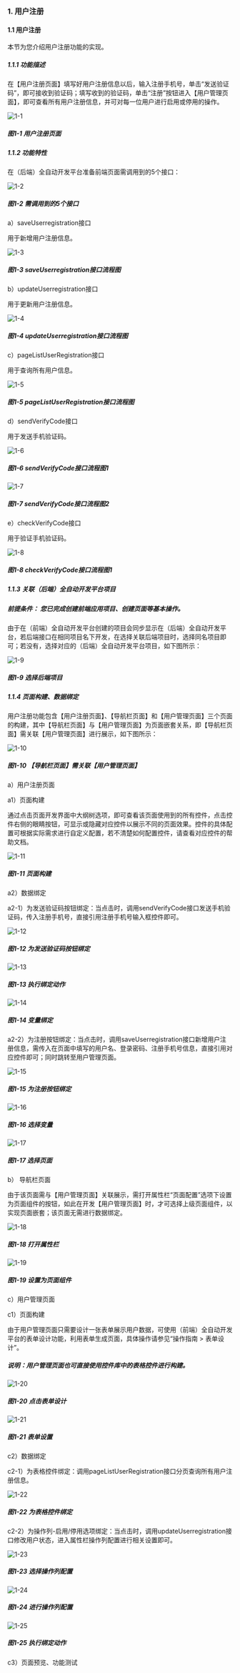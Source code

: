 ### 1. 用户注册

#### 1.1 用户注册

本节为您介绍用户注册功能的实现。

##### 1.1.1 功能描述

在【用户注册页面】填写好用户注册信息以后，输入注册手机号，单击“发送验证码”，即可接收到验证码；填写收到的验证码，单击“注册”按钮进入【用户管理页面】，即可查看所有用户注册信息，并可对每一位用户进行启用或停用的操作。

![1-1](https://www.feisuanyz.com/fspage/alcj/register/userregister_1_1.png)

##### 图1-1 用户注册页面

##### 1.1.2 功能特性

在（后端）全自动开发平台准备前端页面需调用到的5个接口：

![1-2](https://www.feisuanyz.com/fspage/alcj/register/userregister_2_1.png)

##### 图1-2 需调用到的5个接口

a）saveUserregistration接口

用于新增用户注册信息。

![1-3](https://www.feisuanyz.com/fspage/alcj/register/userregister_2_2.png)

##### 图1-3 saveUserregistration接口流程图

b）updateUserregistration接口

用于更新用户注册信息。

![1-4](https://www.feisuanyz.com/fspage/alcj/register/userregister_2_3.png)

##### 图1-4 updateUserregistration接口流程图

c）pageListUserRegistration接口

用于查询所有用户信息。

![1-5](https://www.feisuanyz.com/fspage/alcj/register/userregister_2_4.png)

##### 图1-5 pageListUserRegistration接口流程图

d）sendVerifyCode接口

用于发送手机验证码。

![1-6](https://www.feisuanyz.com/fspage/alcj/register/userregister_2_5.png)

##### 图1-6 sendVerifyCode接口流程图1

![1-7](https://www.feisuanyz.com/fspage/alcj/register/userregister_2_6.png)

##### 图1-7 sendVerifyCode接口流程图2

e）checkVerifyCode接口

用于验证手机验证码。

![1-8](https://www.feisuanyz.com/fspage/alcj/register/userregister_2_7.png)

##### 图1-8 checkVerifyCode接口流程图1

##### 1.1.3 关联（后端）全自动开发平台项目

##### 前提条件： 您已完成创建前端应用项目、创建页面等基本操作。

由于在（前端）全自动开发平台创建的项目会同步显示在（后端）全自动开发平台，若后端接口在相同项目名下开发，在选择关联后端项目时，选择同名项目即可；若没有，选择对应的（后端）全自动开发平台项目，如下图所示：

![1-9](https://www.feisuanyz.com/fspage/alcj/feedback/clientadvicefeedback_3_1.png)

##### 图1-9 选择后端项目

##### 1.1.4 页面构建、数据绑定

用户注册功能包含【用户注册页面】、【导航栏页面】和【用户管理页面】三个页面的构建，其中【导航栏页面】与【用户管理页面】为页面嵌套关系，即【导航栏页面】需关联【用户管理页面】进行展示，如下图所示：

![1-10](https://www.feisuanyz.com/fspage/alcj/register/userregister_4_1.png)

##### 图1-10 【导航栏页面】需关联【用户管理页面】

a）用户注册页面

a1）页面构建

通过点击页面开发界面中大纲树选项，即可查看该页面使用到的所有控件，点击控件右侧的眼睛按钮，可显示或隐藏对应控件以展示不同的页面效果。控件的具体配置可根据实际需求进行自定义配置，若不清楚如何配置控件，请查看对应控件的帮助文档。

![1-11](https://www.feisuanyz.com/fspage/alcj/register/userregister_4_2.png)

##### 图1-11 页面构建

a2）数据绑定

a2-1）为发送验证码按钮绑定：当点击时，调用sendVerifyCode接口发送手机验证码，传入注册手机号，直接引用注册手机号输入框控件即可。

![1-12](https://www.feisuanyz.com/fspage/alcj/register/userregister_4_3.png)

##### 图1-12 为发送验证码按钮绑定

![1-13](https://www.feisuanyz.com/fspage/alcj/register/userregister_4_4.png)

##### 图1-13 执行绑定动作

![1-14](https://www.feisuanyz.com/fspage/alcj/register/userregister_4_5.png)

##### 图1-14 变量绑定

a2-2）为注册按钮绑定：当点击时，调用saveUserregistration接口新增用户注册信息，需传入在页面中填写的用户名、登录密码、注册手机号信息，直接引用对应控件即可；同时跳转至用户管理页面。

![1-15](https://www.feisuanyz.com/fspage/alcj/register/userregister_4_6.png)

##### 图1-15 为注册按钮绑定

![1-16](https://www.feisuanyz.com/fspage/alcj/register/userregister_4_7.png)

##### 图1-16 选择变量

![1-17](https://www.feisuanyz.com/fspage/alcj/register/userregister_4_8.png)

##### 图1-17 选择页面

b） 导航栏页面

由于该页面需与【用户管理页面】关联展示，需打开属性栏“页面配置”选项下设置为页面组件的按钮，如此在开发【用户管理页面】时，才可选择上级页面组件，以实现页面嵌套；该页面无需进行数据绑定。

![1-18](https://www.feisuanyz.com/fspage/alcj/register/userregister_4_9.png)

##### 图1-18 打开属性栏

![1-19](https://www.feisuanyz.com/fspage/alcj/register/userregister_4_10.png)

##### 图1-19 设置为页面组件

c）用户管理页面

c1）页面构建

由于用户管理页面只需要设计一张表单展示用户数据，可使用（前端）全自动开发平台的表单设计功能，利用表单生成页面，具体操作请参见“操作指南 > 表单设计”。

##### 说明：用户管理页面也可直接使用控件库中的表格控件进行构建。

![1-20](https://www.feisuanyz.com/fspage/alcj/register/userregister_4_11.png)

##### 图1-20 点击表单设计

![1-21](https://www.feisuanyz.com/fspage/alcj/register/userregister_4_12.png)

##### 图1-21 表单设置

c2）数据绑定

c2-1）为表格控件绑定：调用pageListUserRegistration接口分页查询所有用户注册信息。

![1-22](https://www.feisuanyz.com/fspage/alcj/register/userregister_4_13.png)

##### 图1-22 为表格控件绑定

c2-2）为操作列-启用/停用选项绑定：当点击时，调用updateUserregistration接口修改用户状态，进入属性栏操作列配置进行相关设置即可。

![1-23](https://www.feisuanyz.com/fspage/alcj/register/userregister_4_14.png)

##### 图1-23 选择操作列配置

![1-24](https://www.feisuanyz.com/fspage/alcj/register/userregister_4_15.png)

##### 图1-24 进行操作列配置

![1-25](https://www.feisuanyz.com/fspage/alcj/register/userregister_4_16.png)

##### 图1-25 执行绑定动作

c3）页面预览、功能测试
